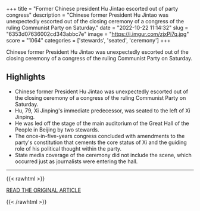 +++
title = "Former Chinese president Hu Jintao escorted out of party congress"
description = "Chinese former President Hu Jintao was unexpectedly escorted out of the closing ceremony of a congress of the ruling Communist Party on Saturday."
date = "2022-10-22 11:14:32"
slug = "6353d07636002cd343abbc7e"
image = "https://i.imgur.com/zjxPi7q.jpg"
score = "1064"
categories = ['stewards', 'seated', 'ceremony']
+++

Chinese former President Hu Jintao was unexpectedly escorted out of the closing ceremony of a congress of the ruling Communist Party on Saturday.

## Highlights

- Chinese former President Hu Jintao was unexpectedly escorted out of the closing ceremony of a congress of the ruling Communist Party on Saturday.
- Hu, 79, Xi Jinping's immediate predecessor, was seated to the left of Xi Jinping.
- He was led off the stage of the main auditorium of the Great Hall of the People in Beijing by two stewards.
- The once-in-five-years congress concluded with amendments to the party's constitution that cements the core status of Xi and the guiding role of his political thought within the party.
- State media coverage of the ceremony did not include the scene, which occurred just as journalists were entering the hall.

---

{{< rawhtml >}}
  <p class="article-category">
    <a target="_blank" href="https://www.reuters.com/world/china/former-chinese-president-hu-jintao-escorted-out-party-congress-2022-10-22/">READ THE ORIGINAL ARTICLE</a>
  </p>
{{< /rawhtml >}}
